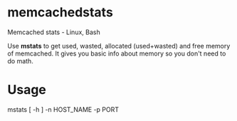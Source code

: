 # memcachedstats
Memcached stats - Linux, Bash

Use **mstats** to get used, wasted, allocated (used+wasted) and free memory of memcached. It gives you basic info about memory so you don't need to do math.

# Usage

mstats [ -h ] -n HOST_NAME -p PORT
